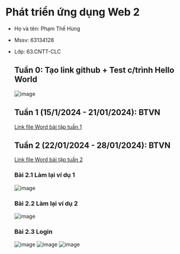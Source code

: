 # Phát triển ứng dụng Web 2
- Họ và tên: Phạm Thế Hùng
- Mssv: 63134128
- Lớp: 63.CNTT-CLC

  ## Tuần 0: Tạo link github + Test c/trình Hello World
  ![image](https://github.com/TheHung622k2/63134128_Web2/assets/131739098/d2ab5c74-0069-4e4e-b416-b38d6d056279)
  ## Tuần 1 (15/1/2024 - 21/01/2024): BTVN
  [Link file Word bài tập tuần 1](https://github.com/TheHung622k2/63134128_Web2/blob/main/B%C3%A0i%20t%E1%BA%ADp/B%C3%A0i%20t%E1%BA%ADp%20tu%E1%BA%A7n%201_63134128.docx)
  ## Tuần 2 (22/01/2024 - 28/01/2024): BTVN
  [Link file Word bài tập tuần 2](https://github.com/TheHung622k2/63134128_Web2/blob/main/B%C3%A0i%20t%E1%BA%ADp/B%C3%A0i%20t%E1%BA%ADp%20tu%E1%BA%A7n%202_63134128.docx)
  ### Bài 2.1 Làm lại ví dụ 1
  ![image](https://github.com/TheHung622k2/63134128_Web2/assets/131739098/4aaf726f-81e2-46d4-abaf-8101debb0fb2)
  ### Bài 2.2 Làm lại ví dụ 2
  ![image](https://github.com/TheHung622k2/63134128_Web2/assets/131739098/8cf21280-ef12-4ec7-9eb5-de7e02416571)
  ### Bài 2.3 Login
  ![image](https://github.com/TheHung622k2/63134128_Web2/assets/131739098/65def300-1ce5-43e7-a971-0bfb21640366)
  ![image](https://github.com/TheHung622k2/63134128_Web2/assets/131739098/fde28aa9-c8ac-4246-8a49-a02fcc543878)
  ![image](https://github.com/TheHung622k2/63134128_Web2/assets/131739098/07c12b8f-b854-45b2-8013-24bbda158b7f)


 











 
